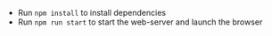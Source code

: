 - Run `npm install` to install dependencies
- Run `npm run start` to start the web-server and launch the browser